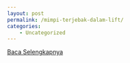 ```yaml
---
layout: post
permalink: /mimpi-terjebak-dalam-lift/
categories:
    - Uncategorized
---
```


[Baca Selengkapnya](/05)